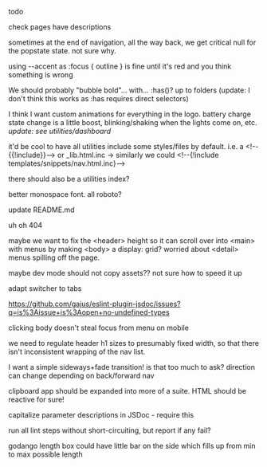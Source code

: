 todo

check pages have descriptions

sometimes at the end of navigation, all the way back, we get critical null for the popstate state. not sure why.

using --accent as :focus { outline } is fine until it's red and you think something is wrong

We should probably "bubble bold"... with... :has()? up to folders (update: I don't think this works as :has requires direct selectors)

I think I want custom animations for everything in the logo. battery charge state change is a little boost, blinking/shaking when the lights come on, etc. _update: see utilities/dashboard_

it'd be cool to have all utilities include some styles/files by default. i.e. a \<!--{{!include}}--> or \_lib.html.inc
-> similarly we could \<!--{!include templates/snippets/nav.html.inc}-->

there should also be a utilities index?

better monospace font. all roboto?

update README.md

uh oh 404

maybe we want to fix the \<header> height so it can scroll over into \<main> with menus by making \<body> a display: grid? worried about \<detail> menus spilling off the page.

maybe dev mode should not copy assets?? not sure how to speed it up

adapt switcher to tabs

https://github.com/gajus/eslint-plugin-jsdoc/issues?q=is%3Aissue+is%3Aopen+no-undefined-types

clicking body doesn't steal focus from menu on mobile

we need to regulate header h1 sizes to presumably fixed width, so that there isn't inconsistent wrapping of the nav list.

I want a simple sideways+fade transition! is that too much to ask? direction can change depending on back/forward nav

clipboard app should be expanded into more of a suite. HTML should be reactive for sure!

capitalize parameter descriptions in JSDoc - require this

run all lint steps without short-circuiting, but report if any fail?

godango length box could have little bar on the side which fills up from min to max possible length